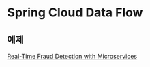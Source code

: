 # Spring Cloud Data Flow



## 예제

[Real-Time Fraud Detection with Microservices](https://github.com/melofred/FraudDetection-Microservices)



